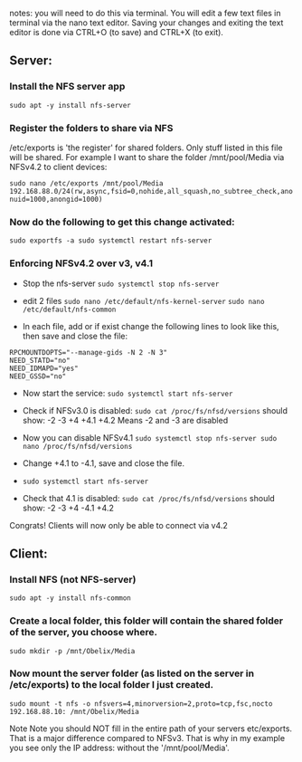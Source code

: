 notes: you will need to do this via terminal. 
You will edit a few text files in terminal via the nano text editor.
Saving your changes and exiting the text editor is done via 
CTRL+O (to save) and CTRL+X (to exit).

## Server:

### Install the NFS server app
`sudo apt -y install nfs-server`

### Register the folders to share via NFS
/etc/exports is 'the register' for shared folders. Only stuff listed in this file will be shared.
For example I want to share the folder /mnt/pool/Media via NFSv4.2 to client devices:

`sudo nano /etc/exports
/mnt/pool/Media    192.168.88.0/24(rw,async,fsid=0,nohide,all_squash,no_subtree_check,anonuid=1000,anongid=1000)`

### Now do the following to get this change activated:
`sudo exportfs -a
sudo systemctl restart nfs-server`


### Enforcing NFSv4.2 over v3, v4.1
- Stop the nfs-server
`sudo systemctl stop nfs-server`

- edit 2 files 
`sudo nano /etc/default/nfs-kernel-server`
`sudo nano /etc/default/nfs-common`

- In each file, add or if exist change the following lines to look like this, then save and close the file: 
```RPCNFSDOPTS="-N 2 -N 3"
RPCMOUNTDOPTS="--manage-gids -N 2 -N 3"
NEED_STATD="no"
NEED_IDMAPD="yes"
NEED_GSSD="no"
```

- Now start the service:
`sudo systemctl start nfs-server`

- Check if NFSv3.0 is disabled:
`sudo cat /proc/fs/nfsd/versions`
should show:
-2 -3 +4 +4.1 +4.2
Means -2 and -3 are disabled

- Now you can disable NFSv4.1
`sudo systemctl stop nfs-server
sudo nano /proc/fs/nfsd/versions`

- Change +4.1 to -4.1, save and close the file.

- `sudo systemctl start nfs-server`

- Check that 4.1 is disabled:
`sudo cat /proc/fs/nfsd/versions`
should show:
-2 -3 +4 -4.1 +4.2

Congrats! Clients will now only be able to connect via v4.2


## Client: 

### Install NFS (not NFS-server)
`sudo apt -y install nfs-common`

### Create a local folder, this folder will contain the shared folder of the server, you choose where.
`sudo mkdir -p /mnt/Obelix/Media`

### Now mount the server folder (as listed on the server in /etc/exports) to the local folder I just created.
`sudo mount -t nfs -o nfsvers=4,minorversion=2,proto=tcp,fsc,nocto 192.168.88.10: /mnt/Obelix/Media`

Note
Note you should NOT fill in the entire path of your servers etc/exports. That is a major difference compared to NFSv3. 
That is why in my example you see only the IP address: without the '/mnt/pool/Media'. 
